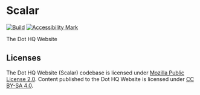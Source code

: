 # Scalar

[![Build](https://github.com/dothq/scalar/actions/workflows/build.yml/badge.svg)](https://github.com/dothq/scalar/actions/workflows/build.yml) [![Accessibility Mark](https://github.com/dothq/scalar/actions/workflows/a11y.yml/badge.svg)](https://github.com/dothq/scalar/actions/workflows/a11y.yml)

The Dot HQ Website

## Licenses

The Dot HQ Website (Scalar) codebase is licensed under [Mozilla Public License 2.0](LICENSE).
Content published to the Dot HQ Website is licensed under [CC BY-SA 4.0](LICENSE-CONTENT).
